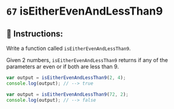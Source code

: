 # `67` isEitherEvenAndLessThan9

## 📝 Instructions:

Write a function called `isEitherEvenAndLessThan9`.

Given 2 numbers, `isEitherEvenAndLessThan9` returns if any of the parameters ar even or if both are less than 9.


```Javascript
var output = isEitherEvenAndLessThan9(2, 4);
console.log(output); // --> true

var output = isEitherEvenAndLessThan9(72, 2);
console.log(output); // --> false
```